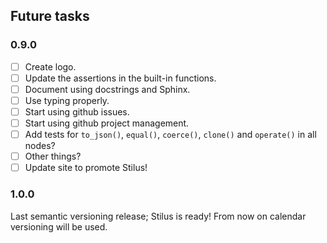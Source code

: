 ## Future tasks

### 0.9.0

 - [ ] Create logo.
 - [ ] Update the assertions in the built-in functions.
 - [ ] Document using docstrings and Sphinx. 
 - [ ] Use typing properly.
 - [ ] Start using github issues.
 - [ ] Start using github project management.
 - [ ] Add tests for `to_json()`, `equal()`, `coerce()`, `clone()` and `operate()` in all nodes?
 - [ ] Other things?
 - [ ] Update site to promote Stilus!

### 1.0.0

Last semantic versioning release; Stilus is ready!
From now on calendar versioning will be used.
 